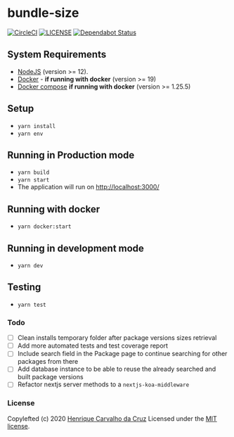 # bundle-size

[![CircleCI](https://img.shields.io/circleci/build/github/henriquecarv/bundle-size?token=21f1fb4f1ba927d177a254bf8030295e7ffa3bae)](https://circleci.com/gh/henriquecarv/bundle-size)
[![LICENSE](https://img.shields.io/github/license/henriquecarv/bundle-size.svg)](./LICENSE)
[![Dependabot Status](https://api.dependabot.com/badges/status?host=github&repo=henriquecarv/bundle-size)](https://dependabot.com)

## System Requirements

- [NodeJS](https://nodejs.org/en/) (version >= 12).
- [Docker](https://docs.docker.com/engine/install/) - **if running with docker** (version >= 19)
- [Docker compose](https://docs.docker.com/compose/install/) **if running with docker** (version >= 1.25.5)

## Setup

- `yarn install`
- `yarn env`

## Running in Production mode

- `yarn build`
- `yarn start`
- The application will run on <http://localhost:3000/>

## Running with docker

- `yarn docker:start`

## Running in development mode

- `yarn dev`

## Testing

- `yarn test`

### Todo

- [ ] Clean installs temporary folder after package versions sizes retrieval
- [ ] Add more automated tests and test coverage report
- [ ] Include search field in the Package page to continue searching for other packages from there
- [ ] Add database instance to be able to reuse the already searched and built package versions
- [ ] Refactor nextjs server methods to a `nextjs-koa-middleware`

### License

Copylefted (c) 2020 [Henrique Carvalho da Cruz][1] Licensed under the [MIT license][2].

[1]: https://henriquecarv.com
[2]: ./LICENSE
